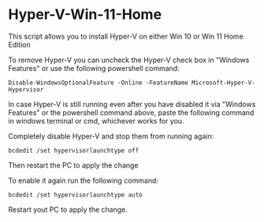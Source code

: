 # Hyper-V-Win-11-Home
This script allows you to install Hyper-V on either Win 10 or Win 11 Home Edition

To remove Hyper-V you can uncheck the Hyper-V check box in "Windows Features" or use the following powershell command:
```
Disable-WindowsOptionalFeature -Online -FeatureName Microsoft-Hyper-V-Hypervisor
```

In case Hyper-V is still running even after you have disabled it via "Windows Features" or the powershell command above, paste the following command in windows terminal or cmd, whichever works for you.

Completely disable Hyper-V and stop them from running again:
```
bcdedit /set hypervisorlaunchtype off
```
Then restart the PC to apply the change

To enable it again run the following command:
```
bcdedit /set hypervisorlaunchtype auto
```
Restart yout PC to apply the change.
